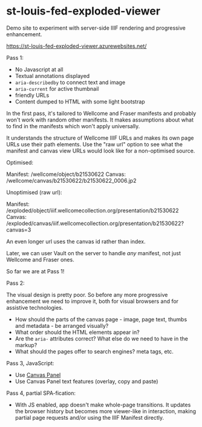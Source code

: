 # st-louis-fed-exploded-viewer

Demo site to experiment with server-side IIIF rendering and progressive enhancement.

https://st-louis-fed-exploded-viewer.azurewebsites.net/

Pass 1:

 - No Javascript at all
 - Textual annotations displayed
 - `aria-describedby` to connect text and image
 - `aria-current` for active thumbnail
 - friendly URLs
 - Content dumped to HTML with some light bootstrap
 
In the first pass, it's tailored to Wellcome and Fraser manifests and probably won't work with random other manifests. It makes assumptions about what to find in the manifests which won't apply universally.

It understands the structure of Wellcome IIIF URLs and makes its own page URLs use their path elements.
Use the "raw url" option to see what the manifest and canvas view URLs would look like for a non-optimised source.

Optimised:

Manifest: /wellcome/object/b21530622
Canvas: /wellcome/canvas/b21530622/b21530622_0006.jp2

Unoptimised (raw url):

Manifest: /exploded/object/iiif.wellcomecollection.org/presentation/b21530622
Canvas: /exploded/canvas/iiif.wellcomecollection.org/presentation/b21530622?canvas=3

An even longer url uses the canvas id rather than index.
 
Later, we can user Vault on the server to handle _any_ manifest, not just Wellcome and Fraser ones.

So far we are at Pass 1!

Pass 2:

The visual design is pretty poor. So before any more progressive enhancement we need to improve it, both for visual browsers and for assistive technologies.

 - How should the parts of the canvas page - image, page text, thumbs and metadata - be arranged visually?
 - What order should the HTML elements appear in?
 - Are the `aria-` attributes correct? What else do we need to have in the markup?
 - What should the pages offer to search engines? meta tags, etc.
 
Pass 3, JavaScript:
  
 - Use [Canvas Panel](https://iiif-canvas-panel.netlify.app/)
 - Use Canvas Panel text features (overlay, copy and paste)
 
Pass 4, partial SPA-fication:

 - With JS enabled, app doesn't make whole-page transitions. It updates the browser history but becomes more viewer-like in interaction, making partial page requests and/or using the IIIF Manifest directly.
 
